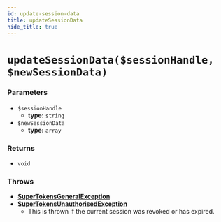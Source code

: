 ```yaml
---
id: update-session-data
title: updateSessionData
hide_title: true
---
```


# `updateSessionData($sessionHandle, $newSessionData)`
### Parameters

- `$sessionHandle`
    - **type:** `string`
- `$newSessionData`
    - **type:** `array`

### Returns
- `void`

### Throws
- **[SuperTokensGeneralException](./error-handling/general-error)**
- **[SuperTokensUnauthorisedException](./error-handling/unauthorised)**
    - This is thrown if the current session was revoked or has expired.